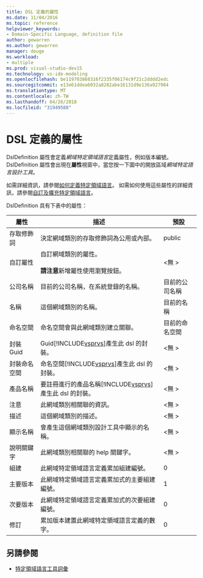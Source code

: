 ```yaml
---
title: DSL 定義的屬性
ms.date: 11/04/2016
ms.topic: reference
helpviewer_keywords:
- Domain-Specific Language, definition file
author: gewarren
ms.author: gewarren
manager: douge
ms.workload:
- multiple
ms.prod: visual-studio-dev15
ms.technology: vs-ide-modeling
ms.openlocfilehash: be119703868316f2335f06174c9f21c2dddd2edc
ms.sourcegitcommit: e13e61ddea6032a8282abe16131d9e136a927984
ms.translationtype: MT
ms.contentlocale: zh-TW
ms.lasthandoff: 04/26/2018
ms.locfileid: "31949588"
---
```

# <a name="properties-of-a-dsl-definition"></a>DSL 定義的屬性
DslDefinition 屬性會定義*網域特定領域語言*定義屬性，例如版本編號。 DslDefinition 屬性會出現在**屬性**視窗中，當您按一下圖中的開放區域*網域特定語言設計工具*。

 如需詳細資訊，請參閱[如何定義特定領域語言](../modeling/how-to-define-a-domain-specific-language.md)。 如需如何使用這些屬性的詳細資訊，請參閱[自訂及擴充特定領域語言](../modeling/customizing-and-extending-a-domain-specific-language.md)。

 DslDefinition 具有下表中的屬性：

|屬性|描述|預設|
|--------------|-----------------|-------------|
|存取修飾詞|決定網域類別的存取修飾詞為公用或內部。|public|
|自訂屬性|自訂網域類別的屬性。<br /><br /> **請注意**新增屬性使用瀏覽按鈕。|\<無 >|
|公司名稱|目前的公司名稱，在系統登錄的名稱。|目前的公司名稱|
|名稱|這個網域類別的名稱。|目前的名稱|
|命名空間|命名空間會與此網域類別建立關聯。|目前的命名空間|
|封裝 Guid|Guid[!INCLUDE[vsprvs](../code-quality/includes/vsprvs_md.md)]產生此 dsl 的封裝。|\<無 >|
|封裝命名空間|命名空間[!INCLUDE[vsprvs](../code-quality/includes/vsprvs_md.md)]產生此 dsl 的封裝。|\<無 >|
|產品名稱|要註冊進行的產品名稱[!INCLUDE[vsprvs](../code-quality/includes/vsprvs_md.md)]產生此 dsl 的封裝。|\<無 >|
|注意|此網域類別相關聯的資訊。|\<無 >|
|描述|這個網域類別的描述。|\<無 >|
|顯示名稱|會產生這個網域類別設計工具中顯示的名稱。|\<無 >|
|說明關鍵字|此網域類別相關聯的 help 關鍵字。|\<無 >|
|組建|此網域特定領域語言定義累加組建編號。|0|
|主要版本|此網域特定領域語言定義累加式的主要組建編號。|1|
|次要版本|此網域特定領域語言定義累加式的次要組建編號。|0|
|修訂|累加版本建置此網域特定領域語言定義的數字。|0|

## <a name="see-also"></a>另請參閱

- [特定領域語言工具詞彙](http://msdn.microsoft.com/ca5e84cb-a315-465c-be24-76aa3df276aa)